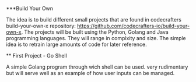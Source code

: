 ***Build Your Own

The idea is to build different small projects that are found in codecrafters build-your-own-x repository: https://github.com/codecrafters-io/build-your-own-x. The projects will be built using the Python, Golang and Java programming languages. They will range in complxity and size. The simple idea is to retrain large amounts of code for later reference.

** First Project - Go Shell

A simple Golang program through wich shell can be used. very rudimentary but will serve well as an example of how user inputs can be managed.
